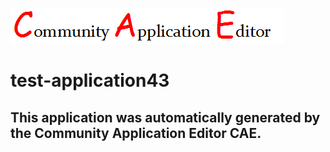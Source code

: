 ![CAE](https://github.com/cae-test/application-test-application43/blob/master/img/logo.png)  

test-application43
===================


This application was automatically generated by the Community Application Editor CAE.  
---------------
